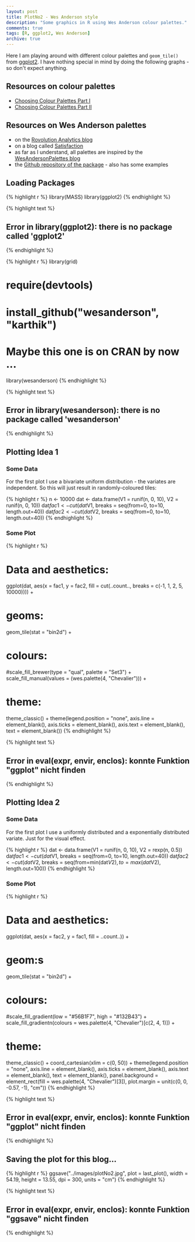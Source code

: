 ```yaml
---
layout: post
title: PlotNo2 - Wes Anderson style
description: "Some graphics in R using Wes Anderson colour palettes."
comments: true
tags: [R, ggplot2, Wes Anderson]
archive: true
---
```


Here I am playing around with different colour palettes and `geom_tile()` from [ggplot2](http://ggplot2.org/). I have nothing special in mind by doing the following graphs - so don't expect anything.

## Resources on colour palettes

  - [Choosing Colour Palettes Part I](http://blog.ggplot2.org/post/23995319650/choosing-colour-palettes-part-i-introduction)
  - [Choosing Colour Palettes Part II](httphttp://blog.ggplot2.org/post/24607351280/choosing-colour-palettes-part-ii-educated-choices)

## Resources on Wes Anderson palettes

  *  on the [Rovolution Analytics blog](http://blog.revolutionanalytics.com/2014/03/give-your-r-charts-that-wes-anderson-style.html)  
  *  on a blog called [Satisfaction](http://statisfaction.wordpress.com/2014/03/31/moustache-target-distribution-and-wes-anderson/)  
  *  as far as I understand, all palettes are inspired by the [WesAndersonPalettes blog](http://wesandersonpalettes.tumblr.com/)  
  *  the [Github repository of the package](https://github.com/karthik/wesanderson) - also has some examples


## Loading Packages


{% highlight r %}
library(MASS)
library(ggplot2)
{% endhighlight %}



{% highlight text %}
## Error in library(ggplot2): there is no package called 'ggplot2'
{% endhighlight %}



{% highlight r %}
library(grid)

# require(devtools)
# install_github("wesanderson", "karthik")
# Maybe this one is on CRAN by now ...
library(wesanderson)
{% endhighlight %}



{% highlight text %}
## Error in library(wesanderson): there is no package called 'wesanderson'
{% endhighlight %}

## Plotting Idea 1

### Some Data

For the first plot I use a bivariate uniform distribution - the variates are independent. So this will just result in randomly-coloured tiles:


{% highlight r %}
n <- 10000
dat <- data.frame(V1 = runif(n, 0, 10), V2 = runif(n, 0, 10))
dat$fac1 <- cut(dat$V1, breaks = seq(from=0, to=10, length.out=40))
dat$fac2 <- cut(dat$V2, breaks = seq(from=0, to=10, length.out=40))
{% endhighlight %}

### Some Plot


{% highlight r %}
# Data and aesthetics:
ggplot(dat, aes(x = fac1, y = fac2,
                fill = cut(..count.., breaks = c(-1, 1, 2, 5, 10000)))) +
  # geoms:
  geom_tile(stat = "bin2d") +
  # colours:
  #scale_fill_brewer(type = "qual", palette = "Set3") +
  scale_fill_manual(values = (wes.palette(4, "Chevalier"))) +
  # theme:
  theme_classic() +
  theme(legend.position = "none",
        axis.line = element_blank(), axis.ticks = element_blank(),
        axis.text = element_blank(), text = element_blank())
{% endhighlight %}



{% highlight text %}
## Error in eval(expr, envir, enclos): konnte Funktion "ggplot" nicht finden
{% endhighlight %}

## Plotting Idea 2

### Some Data

For the first plot I use a uniformly distributed and a exponentially distributed variate. Just for the visual effect.


{% highlight r %}
dat <- data.frame(V1 = runif(n, 0, 10), V2 = rexp(n, 0.5))
dat$fac1 <- cut(dat$V1, breaks = seq(from=0, to=10, length.out=40))
dat$fac2 <- cut(dat$V2, breaks = seq(from=min(dat$V2), to=max(dat$V2), length.out=100))
{% endhighlight %}

### Some Plot

{% highlight r %}
# Data and aesthetics:
ggplot(dat, aes(x = fac2, y = fac1,
                fill = ..count..)) +
  # geom:s
  geom_tile(stat = "bin2d") +
  # colours:
  #scale_fill_gradient(low = "#56B1F7", high = "#132B43") +
  scale_fill_gradientn(colours = wes.palette(4, "Chevalier")[c(2, 4, 1)]) +
  # theme:
  theme_classic() +
  coord_cartesian(xlim = c(0, 50)) +
  theme(legend.position = "none", axis.line = element_blank(),
        axis.ticks = element_blank(),
        axis.text = element_blank(),
        text = element_blank(),
        panel.background = element_rect(fill = wes.palette(4, "Chevalier")[3]),
        plot.margin = unit(c(0, 0, -0.57, -1), "cm"))
{% endhighlight %}



{% highlight text %}
## Error in eval(expr, envir, enclos): konnte Funktion "ggplot" nicht finden
{% endhighlight %}

## Saving the plot for this blog...

{% highlight r %}
ggsave("../images/plotNo2.jpg", plot = last_plot(), width = 54.19, height = 13.55, dpi = 300, units = "cm")
{% endhighlight %}



{% highlight text %}
## Error in eval(expr, envir, enclos): konnte Funktion "ggsave" nicht finden
{% endhighlight %}
